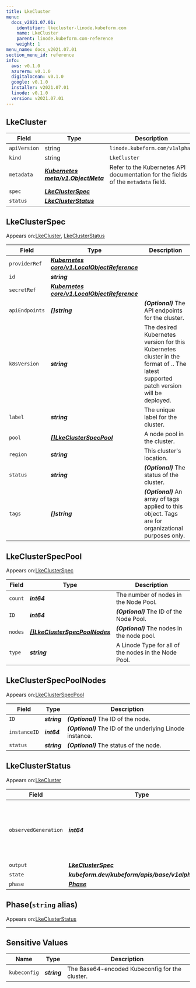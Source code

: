 ```yaml
---
title: LkeCluster
menu:
  docs_v2021.07.01:
    identifier: lkecluster-linode.kubeform.com
    name: LkeCluster
    parent: linode.kubeform.com-reference
    weight: 1
menu_name: docs_v2021.07.01
section_menu_id: reference
info:
  aws: v0.1.0
  azurerm: v0.1.0
  digitalocean: v0.1.0
  google: v0.1.0
  installer: v2021.07.01
  linode: v0.1.0
  version: v2021.07.01
---
```


## LkeCluster
| Field | Type | Description |
| ------ | ----- | ----------- |
| `apiVersion` | string | `linode.kubeform.com/v1alpha1` |
|    `kind` | string | `LkeCluster` |
| `metadata` | ***[Kubernetes meta/v1.ObjectMeta](https://v1-18.docs.kubernetes.io/docs/reference/generated/kubernetes-api/v1.18/#objectmeta-v1-meta)***|Refer to the Kubernetes API documentation for the fields of the `metadata` field.|
| `spec` | ***[LkeClusterSpec](#lkeclusterspec)***||
| `status` | ***[LkeClusterStatus](#lkeclusterstatus)***||
## LkeClusterSpec

Appears on:[LkeCluster](#lkecluster), [LkeClusterStatus](#lkeclusterstatus)

| Field | Type | Description |
| ------ | ----- | ----------- |
| `providerRef` | ***[Kubernetes core/v1.LocalObjectReference](https://v1-18.docs.kubernetes.io/docs/reference/generated/kubernetes-api/v1.18/#localobjectreference-v1-core)***||
| `id` | ***string***||
| `secretRef` | ***[Kubernetes core/v1.LocalObjectReference](https://v1-18.docs.kubernetes.io/docs/reference/generated/kubernetes-api/v1.18/#localobjectreference-v1-core)***||
| `apiEndpoints` | ***[]string***| ***(Optional)*** The API endpoints for the cluster.|
| `k8sVersion` | ***string***|The desired Kubernetes version for this Kubernetes cluster in the format of <major>.<minor>. The latest supported patch version will be deployed.|
| `label` | ***string***|The unique label for the cluster.|
| `pool` | ***[[]LkeClusterSpecPool](#lkeclusterspecpool)***|A node pool in the cluster.|
| `region` | ***string***|This cluster's location.|
| `status` | ***string***| ***(Optional)*** The status of the cluster.|
| `tags` | ***[]string***| ***(Optional)*** An array of tags applied to this object. Tags are for organizational purposes only.|
## LkeClusterSpecPool

Appears on:[LkeClusterSpec](#lkeclusterspec)

| Field | Type | Description |
| ------ | ----- | ----------- |
| `count` | ***int64***|The number of nodes in the Node Pool.|
| `ID` | ***int64***| ***(Optional)*** The ID of the Node Pool.|
| `nodes` | ***[[]LkeClusterSpecPoolNodes](#lkeclusterspecpoolnodes)***| ***(Optional)*** The nodes in the node pool.|
| `type` | ***string***|A Linode Type for all of the nodes in the Node Pool.|
## LkeClusterSpecPoolNodes

Appears on:[LkeClusterSpecPool](#lkeclusterspecpool)

| Field | Type | Description |
| ------ | ----- | ----------- |
| `ID` | ***string***| ***(Optional)*** The ID of the node.|
| `instanceID` | ***int64***| ***(Optional)*** The ID of the underlying Linode instance.|
| `status` | ***string***| ***(Optional)*** The status of the node.|
## LkeClusterStatus

Appears on:[LkeCluster](#lkecluster)

| Field | Type | Description |
| ------ | ----- | ----------- |
| `observedGeneration` | ***int64***| ***(Optional)*** Resource generation, which is updated on mutation by the API Server.|
| `output` | ***[LkeClusterSpec](#lkeclusterspec)***| ***(Optional)*** |
| `state` | ***kubeform.dev/kubeform/apis/base/v1alpha1.State***| ***(Optional)*** |
| `phase` | ***[Phase](#phase)***| ***(Optional)*** |
## Phase(`string` alias)

Appears on:[LkeClusterStatus](#lkeclusterstatus)

---
## Sensitive Values
| Name | Type | Description |
|------|------|-------------|
| `kubeconfig` | ***string*** |The Base64-encoded Kubeconfig for the cluster.|
